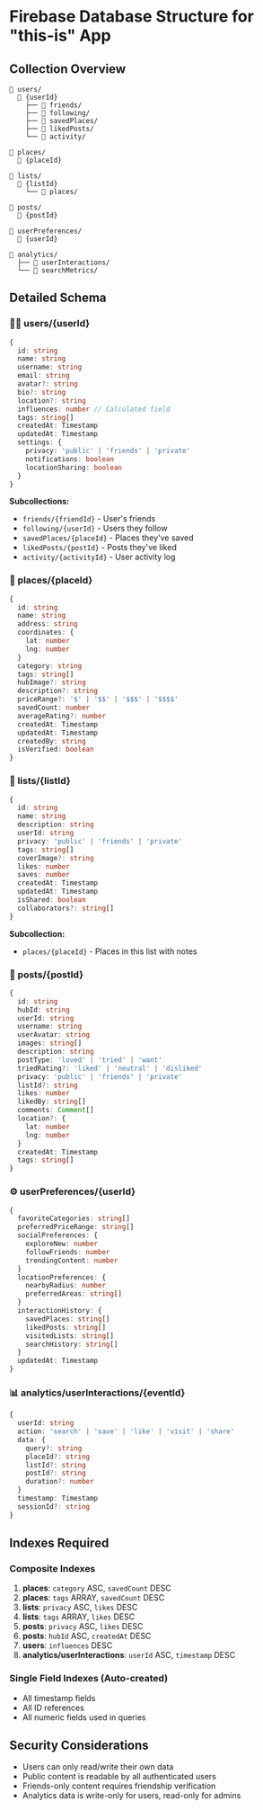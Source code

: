 # Firebase Database Structure for "this-is" App

## Collection Overview

```
📁 users/
  📄 {userId}
    ├── 📁 friends/
    ├── 📁 following/
    ├── 📁 savedPlaces/
    ├── 📁 likedPosts/
    └── 📁 activity/

📁 places/
  📄 {placeId}

📁 lists/
  📄 {listId}
    └── 📁 places/

📁 posts/
  📄 {postId}

📁 userPreferences/
  📄 {userId}

📁 analytics/
  ├── 📁 userInteractions/
  └── 📁 searchMetrics/
```

## Detailed Schema

### 🙋‍♀️ users/{userId}
```typescript
{
  id: string
  name: string
  username: string
  email: string
  avatar?: string
  bio?: string
  location?: string
  influences: number // Calculated field
  tags: string[]
  createdAt: Timestamp
  updatedAt: Timestamp
  settings: {
    privacy: 'public' | 'friends' | 'private'
    notifications: boolean
    locationSharing: boolean
  }
}
```

**Subcollections:**
- `friends/{friendId}` - User's friends
- `following/{userId}` - Users they follow
- `savedPlaces/{placeId}` - Places they've saved
- `likedPosts/{postId}` - Posts they've liked
- `activity/{activityId}` - User activity log

### 🏢 places/{placeId}
```typescript
{
  id: string
  name: string
  address: string
  coordinates: {
    lat: number
    lng: number
  }
  category: string
  tags: string[]
  hubImage?: string
  description?: string
  priceRange?: '$' | '$$' | '$$$' | '$$$$'
  savedCount: number
  averageRating?: number
  createdAt: Timestamp
  updatedAt: Timestamp
  createdBy: string
  isVerified: boolean
}
```

### 📝 lists/{listId}
```typescript
{
  id: string
  name: string
  description: string
  userId: string
  privacy: 'public' | 'friends' | 'private'
  tags: string[]
  coverImage?: string
  likes: number
  saves: number
  createdAt: Timestamp
  updatedAt: Timestamp
  isShared: boolean
  collaborators?: string[]
}
```

**Subcollection:**
- `places/{placeId}` - Places in this list with notes

### 📸 posts/{postId}
```typescript
{
  id: string
  hubId: string
  userId: string
  username: string
  userAvatar: string
  images: string[]
  description: string
  postType: 'loved' | 'tried' | 'want'
  triedRating?: 'liked' | 'neutral' | 'disliked'
  privacy: 'public' | 'friends' | 'private'
  listId?: string
  likes: number
  likedBy: string[]
  comments: Comment[]
  location?: {
    lat: number
    lng: number
  }
  createdAt: Timestamp
  tags: string[]
}
```

### ⚙️ userPreferences/{userId}
```typescript
{
  favoriteCategories: string[]
  preferredPriceRange: string[]
  socialPreferences: {
    exploreNew: number
    followFriends: number
    trendingContent: number
  }
  locationPreferences: {
    nearbyRadius: number
    preferredAreas: string[]
  }
  interactionHistory: {
    savedPlaces: string[]
    likedPosts: string[]
    visitedLists: string[]
    searchHistory: string[]
  }
  updatedAt: Timestamp
}
```

### 📊 analytics/userInteractions/{eventId}
```typescript
{
  userId: string
  action: 'search' | 'save' | 'like' | 'visit' | 'share'
  data: {
    query?: string
    placeId?: string
    listId?: string
    postId?: string
    duration?: number
  }
  timestamp: Timestamp
  sessionId?: string
}
```

## Indexes Required

### Composite Indexes
1. **places**: `category` ASC, `savedCount` DESC
2. **places**: `tags` ARRAY, `savedCount` DESC
3. **lists**: `privacy` ASC, `likes` DESC
4. **lists**: `tags` ARRAY, `likes` DESC
5. **posts**: `privacy` ASC, `likes` DESC
6. **posts**: `hubId` ASC, `createdAt` DESC
7. **users**: `influences` DESC
8. **analytics/userInteractions**: `userId` ASC, `timestamp` DESC

### Single Field Indexes (Auto-created)
- All timestamp fields
- All ID references
- All numeric fields used in queries

## Security Considerations

- Users can only read/write their own data
- Public content is readable by all authenticated users
- Friends-only content requires friendship verification
- Analytics data is write-only for users, read-only for admins 